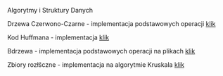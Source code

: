 
Algorytmy i Struktury Danych 

Drzewa Czerwono-Czarne - implementacja podstawowych operacji [klik](https://github.com/jdemb/Uczelnia-IV-Semestr/AiSD/drzewaRB.c)

Kod Huffmana - implementacja [klik](https://github.com/jdemb/Uczelnia-IV-Semestr/Huffman.cpp)

Bdrzewa - implementacja podstawowych operacji na plikach [klik](https://github.com/jdemb/Uczelnia-IV-Semestr/bdrzewa.cpp)

Zbiory rozłšczne - implementacja na algorytmie Kruskala [klik](https://github.com/jdemb/Uczelnia-IV-Semestr/rozlaczne.cpp)
